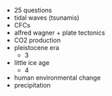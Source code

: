 - 25 questions
- tidal waves (tsunamis)
- CFCs
- alfred wagner + plate tectonics
- CO2 production
- pleistocene era
	- 3
- little ice age
	- 4
- human environmental change
- precipitation
